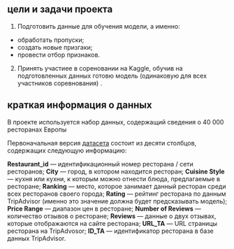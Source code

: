 
## цели и задачи проекта

1. Подготовить данные для обучения модели, а именно:
- обработать пропуски;
- создать новые призгаки;
- провести отбор признаков.
2. Принять участиее в сореновании на Kaggle, обучив на подготовленных данных готовю модель (одинаковую для всех участников соревнования) .
 


## краткая информация о данных

В проекте используется набор данных, содержащий сведения о 40 000 ресторанах Европы

Первоначальная версия [датасета](https://lms.skillfactory.ru/assets/courseware/v1/c00e440dce1926e20bcf7b959cbeebbb/asset-v1:Skillfactory+DST-12+11MAR2020+type@asset+block/main_task_new.csv) состоит из десяти столбцов, содержащих следующую информацию:

**Restaurant_id** — идентификационный номер ресторана / сети ресторанов;
**City** — город, в котором находится ресторан;
**Cuisine Style** — кухня или кухни, к которым можно отнести блюда, предлагаемые в ресторане;
**Ranking** — место, которое занимает данный ресторан среди всех ресторанов своего города;
**Rating** — рейтинг ресторана по данным TripAdvisor (именно это значение должна будет предсказывать модель);
**Price Range** — диапазон цен в ресторане;
**Number of Reviews** — количество отзывов о ресторане;
**Reviews** — данные о двух отзывах, которые отображаются на сайте ресторана;
**URL_TA** — URL страницы ресторана на TripAdvosor;
**ID_TA** — идентификатор ресторана в базе данных TripAdvisor.

